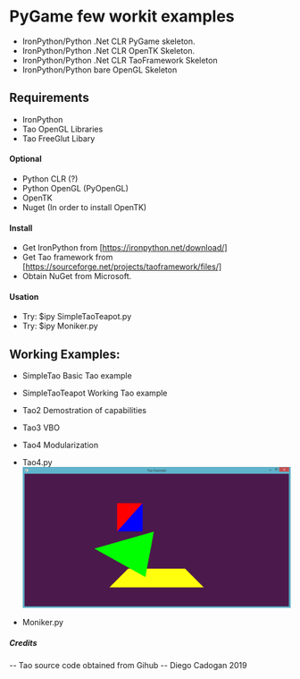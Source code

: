 # PyGame few workit examples

- IronPython/Python .Net CLR PyGame skeleton.
- IronPython/Python .Net CLR OpenTK Skeleton.
- IronPython/Python .Net CLR TaoFramework Skeleton
- IronPython/Python bare OpenGL Skeleton

## Requirements


- IronPython
- Tao OpenGL Libraries
- Tao FreeGlut Libary



#### Optional


- Python CLR (?)
- Python OpenGL (PyOpenGL)
- OpenTK
- Nuget (In order to install OpenTK)



#### Install


- Get IronPython from [https://ironpython.net/download/]
- Get Tao framework from [https://sourceforge.net/projects/taoframework/files/]
- Obtain NuGet from Microsoft.



#### Usation


- Try:  $ipy SimpleTaoTeapot.py
- Try:  $ipy Moniker.py



## Working Examples:

- SimpleTao
  Basic Tao example

- SimpleTaoTeapot
  Working Tao example

- Tao2
  Demostration of capabilities

- Tao3
  VBO

- Tao4
  Modularization

- Tao4.py
  ![Tao4](https://github.com/fovtran/PyGame_samples/raw/master/Tao4.PNG)

- Moniker.py


##### Credits


-- Tao source code obtained from Gihub
-- Diego Cadogan 2019
